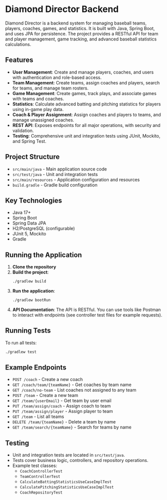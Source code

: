 # Diamond Director Backend

Diamond Director is a backend system for managing baseball teams, players, coaches, games, and statistics. It is built with Java, Spring Boot, and uses JPA for persistence. The project provides a RESTful API for team and player management, game tracking, and advanced baseball statistics calculations.

## Features

- **User Management**: Create and manage players, coaches, and users with authentication and role-based access.
- **Team Management**: Create teams, assign coaches and players, search for teams, and manage team rosters.
- **Game Management**: Create games, track plays, and associate games with teams and coaches.
- **Statistics**: Calculate advanced batting and pitching statistics for players using in-game play data.
- **Coach & Player Assignment**: Assign coaches and players to teams, and manage unassigned coaches.
- **REST API**: Exposes endpoints for all major operations, with security and validation.
- **Testing**: Comprehensive unit and integration tests using JUnit, Mockito, and Spring Test.

## Project Structure

- `src/main/java` - Main application source code
- `src/test/java` - Unit and integration tests
- `src/main/resources` - Application configuration and resources
- `build.gradle` - Gradle build configuration

## Key Technologies

- Java 17+
- Spring Boot
- Spring Data JPA
- H2/PostgreSQL (configurable)
- JUnit 5, Mockito
- Gradle

## Running the Application

1. **Clone the repository**
2. **Build the project**:
   ```sh
   ./gradlew build
   ```
3. **Run the application**:
   ```sh
   ./gradlew bootRun
   ```
4. **API Documentation**: The API is RESTful. You can use tools like Postman to interact with endpoints (see controller test files for example requests).

## Running Tests

To run all tests:
```sh
./gradlew test
```

## Example Endpoints

- `POST /coach` - Create a new coach
- `GET /coach/team/{teamName}` - Get coaches by team name
- `GET /coach/no-team` - List coaches not assigned to any team
- `POST /team` - Create a new team
- `GET /team/{userEmail}` - Get team by user email
- `PUT /team/assign/coach` - Assign coach to team
- `PUT /team/assign/player` - Assign player to team
- `GET /team` - List all teams
- `DELETE /team/{teamName}` - Delete a team by name
- `GET /team/search/{teamName}` - Search for teams by name

## Testing

- Unit and integration tests are located in `src/test/java`.
- Tests cover business logic, controllers, and repository operations.
- Example test classes:
  - `CoachControllerTest`
  - `TeamControllerTest`
  - `CalculateBattingStatisticsUseCaseImplTest`
  - `CalculatePitchingStatisticsUseCaseImplTest`
  - `CoachRepositoryTest`
